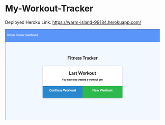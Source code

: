 # My-Workout-Tracker

Deployed Heroku Link: https://warm-island-99184.herokuapp.com/

![App Screenshot](/public/img/screenshot.png)
<!-- ![Alt text](http://full/path/to/img.jpg "Optional title") -->
